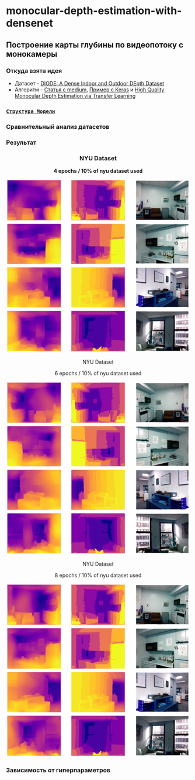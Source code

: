 # monocular-depth-estimation-with-densenet
## Построение карты глубины по видеопотоку с монокамеры
### Откуда взята идея
  - Датасет - [DIODE: A Dense Indoor and Outdoor DEpth Dataset](https://arxiv.org/pdf/1908.00463.pdf)
  - Алгоритм - [Статья с medium](https://medium.com/mlearning-ai/monocular-depth-estimation-using-u-net-6f149fc34077), [Пример с Keras](https://keras.io/examples/vision/depth_estimation/) и [High Quality Monocular Depth Estimation via Transfer Learning](https://arxiv.org/pdf/1812.11941.pdf)

### [`Структура Модели`](https://github.com/vetasavitskaya/monocular-depth-estimation-with-densenet/blob/main/results/images/model_view.png)
### Сравнительный анализ датасетов

### Результат
### <p align="center">NYU Dataset</p>
**<p align="center">4 epochs / 10% of nyu dataset used</p>**

![*NYU Dataset Results*](https://github.com/vetasavitskaya/monocular-depth-estimation-with-densenet/blob/main/results/images/nyu_4_epochs/depth_map_test_01.png)
![*NYU Dataset Results*](https://github.com/vetasavitskaya/monocular-depth-estimation-with-densenet/blob/main/results/images/nyu_4_epochs/depth_map_test_02.png)
![*NYU Dataset Results*](https://github.com/vetasavitskaya/monocular-depth-estimation-with-densenet/blob/main/results/images/nyu_4_epochs/depth_map_test_03.png)
![*NYU Dataset Results*](https://github.com/vetasavitskaya/monocular-depth-estimation-with-densenet/blob/main/results/images/nyu_4_epochs/depth_map_test_04.png)

<p align="center">NYU Dataset</p>
<p align="center">6 epochs / 10% of nyu dataset used</p>

![*NYU Dataset Results*](https://github.com/vetasavitskaya/monocular-depth-estimation-with-densenet/blob/main/results/images/nyu_6_epochs/depth_map_test_01_1.png)
![*NYU Dataset Results*](https://github.com/vetasavitskaya/monocular-depth-estimation-with-densenet/blob/main/results/images/nyu_6_epochs/depth_map_test_02_1.png)
![*NYU Dataset Results*](https://github.com/vetasavitskaya/monocular-depth-estimation-with-densenet/blob/main/results/images/nyu_6_epochs/depth_map_test_03_1.png)
![*NYU Dataset Results*](https://github.com/vetasavitskaya/monocular-depth-estimation-with-densenet/blob/main/results/images/nyu_6_epochs/depth_map_test_04_1.png)

<p align="center">NYU Dataset</p>
<p align="center">8 epochs / 10% of nyu dataset used</p>

![*NYU Dataset Results*](https://github.com/vetasavitskaya/monocular-depth-estimation-with-densenet/blob/main/results/images/nyu_8_epochs/depth_map_test_01_2.png)
![*NYU Dataset Results*](https://github.com/vetasavitskaya/monocular-depth-estimation-with-densenet/blob/main/results/images/nyu_8_epochs/depth_map_test_02_2.png)
![*NYU Dataset Results*](https://github.com/vetasavitskaya/monocular-depth-estimation-with-densenet/blob/main/results/images/nyu_8_epochs/depth_map_test_03_2.png)
![*NYU Dataset Results*](https://github.com/vetasavitskaya/monocular-depth-estimation-with-densenet/blob/main/results/images/nyu_8_epochs/depth_map_test_04_2.png)
### Зависимость от гиперпараметров
